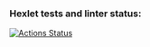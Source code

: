 ### Hexlet tests and linter status:
[![Actions Status](https://github.com/Wiceum/php-project-lvl1/workflows/hexlet-check/badge.svg)](https://github.com/Wiceum/php-project-lvl1/actions)